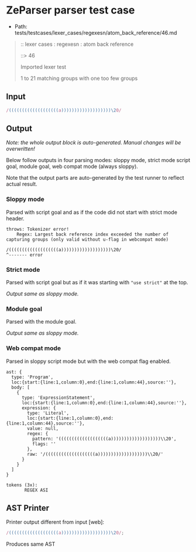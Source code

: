 # ZeParser parser test case

- Path: tests/testcases/lexer_cases/regexesn/atom_back_reference/46.md

> :: lexer cases : regexesn : atom back reference
>
> ::> 46
>
> Imported lexer test
>
> 1 to 21 matching groups with one too few groups

## Input

`````js
/(((((((((((((((((((a)))))))))))))))))))\20/
`````

## Output

_Note: the whole output block is auto-generated. Manual changes will be overwritten!_

Below follow outputs in four parsing modes: sloppy mode, strict mode script goal, module goal, web compat mode (always sloppy).

Note that the output parts are auto-generated by the test runner to reflect actual result.

### Sloppy mode

Parsed with script goal and as if the code did not start with strict mode header.

`````
throws: Tokenizer error!
    Regex: Largest back reference index exceeded the number of capturing groups (only valid without u-flag in webcompat mode)

/(((((((((((((((((((a)))))))))))))))))))\20/
^------- error
`````

### Strict mode

Parsed with script goal but as if it was starting with `"use strict"` at the top.

_Output same as sloppy mode._

### Module goal

Parsed with the module goal.

_Output same as sloppy mode._

### Web compat mode

Parsed in sloppy script mode but with the web compat flag enabled.

`````
ast: {
  type: 'Program',
  loc:{start:{line:1,column:0},end:{line:1,column:44},source:''},
  body: [
    {
      type: 'ExpressionStatement',
      loc:{start:{line:1,column:0},end:{line:1,column:44},source:''},
      expression: {
        type: 'Literal',
        loc:{start:{line:1,column:0},end:{line:1,column:44},source:''},
        value: null,
        regex: {
          pattern: '(((((((((((((((((((a)))))))))))))))))))\\20',
          flags: ''
        },
        raw: '/(((((((((((((((((((a)))))))))))))))))))\\20/'
      }
    }
  ]
}

tokens (3x):
       REGEX ASI
`````


## AST Printer

Printer output different from input [web]:

````js
/(((((((((((((((((((a)))))))))))))))))))\20/;
````

Produces same AST
